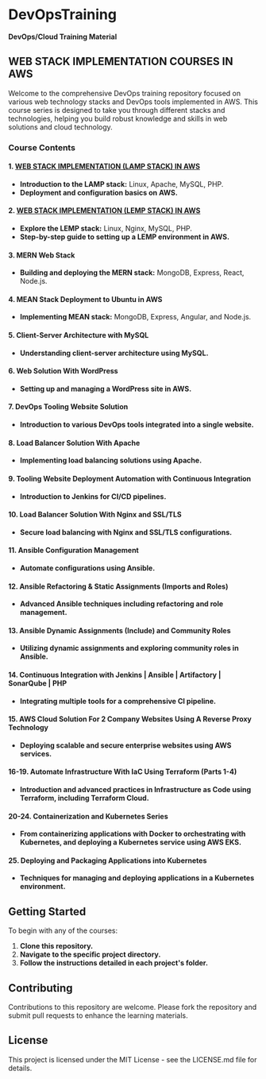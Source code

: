 # DevOpsTraining
**DevOps/Cloud Training Material**

## WEB STACK IMPLEMENTATION COURSES IN AWS
Welcome to the comprehensive DevOps training repository focused on various web technology stacks and DevOps tools implemented in AWS. This course series is designed to take you through different stacks and technologies, helping you build robust knowledge and skills in web solutions and cloud technology.

### Course Contents

#### 1. [WEB STACK IMPLEMENTATION (LAMP STACK) IN AWS](https://github.com/stiven-skyward/DevOpsTraining/tree/main/WEB%20STACK%20IMPLEMENTATION%20IN%20AWS/LAMP%20STACK)

- **Introduction to the LAMP stack:** Linux, Apache, MySQL, PHP.
- **Deployment and configuration basics on AWS.**

#### 2. [WEB STACK IMPLEMENTATION (LEMP STACK) IN AWS](https://github.com/stiven-skyward/DevOpsTraining/tree/main/WEB%20STACK%20IMPLEMENTATION%20IN%20AWS/LAMP%20STACK)

- **Explore the LEMP stack:** Linux, Nginx, MySQL, PHP.
- **Step-by-step guide to setting up a LEMP environment in AWS.**

#### 3. MERN Web Stack
- **Building and deploying the MERN stack:** MongoDB, Express, React, Node.js.

#### 4. MEAN Stack Deployment to Ubuntu in AWS
- **Implementing MEAN stack:** MongoDB, Express, Angular, and Node.js.

#### 5. Client-Server Architecture with MySQL
- **Understanding client-server architecture using MySQL.**

#### 6. Web Solution With WordPress
- **Setting up and managing a WordPress site in AWS.**

#### 7. DevOps Tooling Website Solution
- **Introduction to various DevOps tools integrated into a single website.**

#### 8. Load Balancer Solution With Apache
- **Implementing load balancing solutions using Apache.**

#### 9. Tooling Website Deployment Automation with Continuous Integration
- **Introduction to Jenkins for CI/CD pipelines.**

#### 10. Load Balancer Solution With Nginx and SSL/TLS
- **Secure load balancing with Nginx and SSL/TLS configurations.**

#### 11. Ansible Configuration Management
- **Automate configurations using Ansible.**

#### 12. Ansible Refactoring & Static Assignments (Imports and Roles)
- **Advanced Ansible techniques including refactoring and role management.**

#### 13. Ansible Dynamic Assignments (Include) and Community Roles
- **Utilizing dynamic assignments and exploring community roles in Ansible.**

#### 14. Continuous Integration with Jenkins | Ansible | Artifactory | SonarQube | PHP
- **Integrating multiple tools for a comprehensive CI pipeline.**

#### 15. AWS Cloud Solution For 2 Company Websites Using A Reverse Proxy Technology
- **Deploying scalable and secure enterprise websites using AWS services.**

#### 16-19. Automate Infrastructure With IaC Using Terraform (Parts 1-4)
- **Introduction and advanced practices in Infrastructure as Code using Terraform, including Terraform Cloud.**

#### 20-24. Containerization and Kubernetes Series
- **From containerizing applications with Docker to orchestrating with Kubernetes, and deploying a Kubernetes service using AWS EKS.**

#### 25. Deploying and Packaging Applications into Kubernetes
- **Techniques for managing and deploying applications in a Kubernetes environment.**

## Getting Started
To begin with any of the courses:
1. **Clone this repository.**
2. **Navigate to the specific project directory.**
3. **Follow the instructions detailed in each project's folder.**

## Contributing
Contributions to this repository are welcome. Please fork the repository and submit pull requests to enhance the learning materials.

## License
This project is licensed under the MIT License - see the LICENSE.md file for details.
